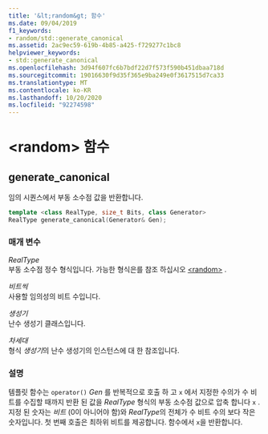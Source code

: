 ```yaml
---
title: '&lt;random&gt; 함수'
ms.date: 09/04/2019
f1_keywords:
- random/std::generate_canonical
ms.assetid: 2ac9ec59-619b-4b85-a425-f729277c1bc8
helpviewer_keywords:
- std::generate_canonical
ms.openlocfilehash: 3d94f607fc6b7bdf22d7f573f590b451dbaa718d
ms.sourcegitcommit: 19016630f9d35f365e9ba249e0f3617515d7ca33
ms.translationtype: MT
ms.contentlocale: ko-KR
ms.lasthandoff: 10/20/2020
ms.locfileid: "92274598"
---
```

# <a name="ltrandomgt-functions"></a>&lt;random&gt; 함수

## <a name="generate_canonical"></a><a name="generate_canonical"></a> generate_canonical

임의 시퀀스에서 부동 소수점 값을 반환합니다.

```cpp
template <class RealType, size_t Bits, class Generator>
RealType generate_canonical(Generator& Gen);
```

### <a name="parameters"></a>매개 변수

*RealType*\
부동 소수점 정수 형식입니다. 가능한 형식은를 참조 하십시오 [\<random>](../standard-library/random.md) .

*비트씩*\
사용할 임의성의 비트 수입니다.

*생성기*\
난수 생성기 클래스입니다.

*차세대*\
형식 *생성기*의 난수 생성기의 인스턴스에 대 한 참조입니다.

### <a name="remarks"></a>설명

템플릿 함수는 `operator()` *Gen* 를 반복적으로 호출 하 고 `x` 에서 지정한 수의가 수 비트를 수집할 때까지 반환 된 값을 *RealType* 형식의 부동 소수점 값으로 압축 합니다 `x` . 지정 된 숫자는 *비트* (0이 아니어야 함)와 *RealType*의 전체가 수 비트 수의 보다 작은 숫자입니다. 첫 번째 호출은 최하위 비트를 제공합니다. 함수에서 `x`을 반환합니다.
